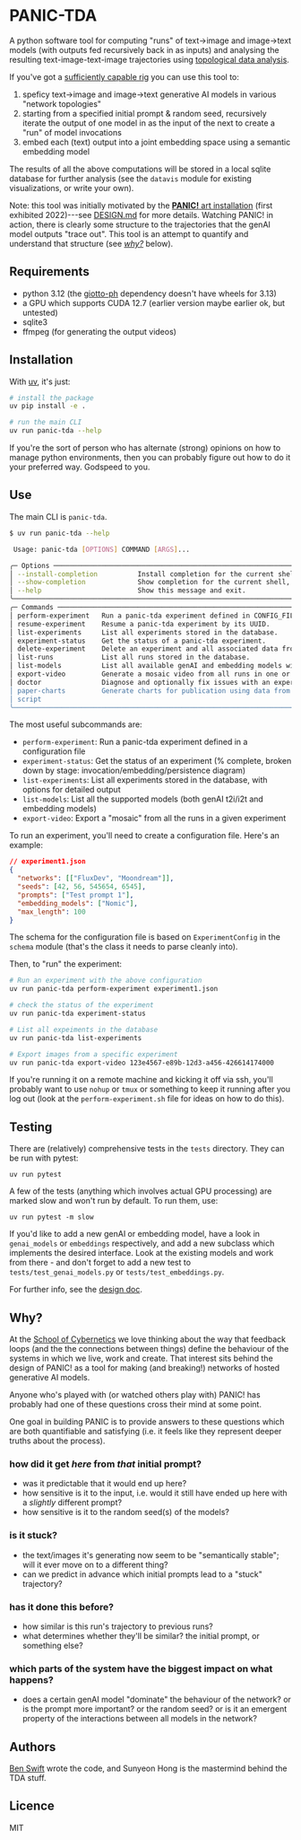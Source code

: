 # PANIC-TDA

A python software tool for computing "runs" of text->image and image->text
models (with outputs fed recursively back in as inputs) and analysing the
resulting text-image-text-image trajectories using
[topological data analysis](https://en.wikipedia.org/wiki/Topological_data_analysis).

If you've got a [sufficiently capable rig](#requirements) you can use this tool
to:

1. speficy text->image and image->text generative AI models in various "network
   topologies"
2. starting from a specified initial prompt & random seed, recursively iterate
   the output of one model in as the input of the next to create a "run" of
   model invocations
3. embed each (text) output into a joint embedding space using a semantic
   embedding model

The results of all the above computations will be stored in a local sqlite
database for further analysis (see the `datavis` module for existing
visualizations, or write your own).

Note: this tool was initially motivated by the
[**PANIC!** art installation](https://cybernetics.anu.edu.au/news/2022/11/22/panic-a-serendipity-engine/)
(first exhibited 2022)---see [DESIGN.md](./DESIGN.md) for more details. Watching
PANIC! in action, there is clearly some structure to the trajectories that the
genAI model outputs "trace out". This tool is an attempt to quantify and
understand that structure (see [_why?_](#why?) below).

## Requirements

- python 3.12 (the
  [giotto-ph](https://giotto-ai.github.io/giotto-ph/build/html/installation.html)
  dependency doesn't have wheels for 3.13)
- a GPU which supports CUDA 12.7 (earlier version maybe earlier ok, but
  untested)
- sqlite3
- ffmpeg (for generating the output videos)

## Installation

With [uv](https://docs.astral.sh/uv/), it's just:

```bash
# install the package
uv pip install -e .

# run the main CLI
uv run panic-tda --help
```

If you're the sort of person who has alternate (strong) opinions on how to
manage python environments, then you can probably figure out how to do it your
preferred way. Godspeed to you.

## Use

The main CLI is `panic-tda`.

```bash
$ uv run panic-tda --help

 Usage: panic-tda [OPTIONS] COMMAND [ARGS]...

╭─ Options ───────────────────────────────────────────────────────────────────────────────────────────────────────────╮
│ --install-completion          Install completion for the current shell.                                             │
│ --show-completion             Show completion for the current shell, to copy it or customize the installation.      │
│ --help                        Show this message and exit.                                                           │
╰─────────────────────────────────────────────────────────────────────────────────────────────────────────────────────╯
╭─ Commands ──────────────────────────────────────────────────────────────────────────────────────────────────────────╮
│ perform-experiment   Run a panic-tda experiment defined in CONFIG_FILE.                                     │
│ resume-experiment    Resume a panic-tda experiment by its UUID.                                             │
│ list-experiments     List all experiments stored in the database.                                                   │
│ experiment-status    Get the status of a panic-tda experiment.                                              │
│ delete-experiment    Delete an experiment and all associated data from the database.                                │
│ list-runs            List all runs stored in the database.                                                          │
│ list-models          List all available genAI and embedding models with their output types.                         │
│ export-video         Generate a mosaic video from all runs in one or more specified experiments.                    │
│ doctor               Diagnose and optionally fix issues with an experiment's data.                                  │
│ paper-charts         Generate charts for publication using data from specific experiments.                          │
│ script                                                                                                              │
╰─────────────────────────────────────────────────────────────────────────────────────────────────────────────────────╯
```

The most useful subcommands are:

- `perform-experiment`: Run a panic-tda experiment defined in a configuration
  file
- `experiment-status`: Get the status of an experiment (% complete, broken down
  by stage: invocation/embedding/persistence diagram)
- `list-experiments`: List all experiments stored in the database, with options
  for detailed output
- `list-models`: List all the supported models (both genAI t2i/i2t and embedding
  models)
- `export-video`: Export a "mosaic" from all the runs in a given experiment

To run an experiment, you'll need to create a configuration file. Here's an
example:

```json
// experiment1.json
{
  "networks": [["FluxDev", "Moondream"]],
  "seeds": [42, 56, 545654, 6545],
  "prompts": ["Test prompt 1"],
  "embedding_models": ["Nomic"],
  "max_length": 100
}
```

The schema for the configuration file is based on `ExperimentConfig` in the
`schema` module (that's the class it needs to parse cleanly into).

Then, to "run" the experiment:

```bash
# Run an experiment with the above configuration
uv run panic-tda perform-experiment experiment1.json

# check the status of the experiment
uv run panic-tda experiment-status

# List all expeiments in the database
uv run panic-tda list-experiments

# Export images from a specific experiment
uv run panic-tda export-video 123e4567-e89b-12d3-a456-426614174000
```

If you're running it on a remote machine and kicking it off via ssh, you'll
probably want to use `nohup` or `tmux` or something to keep it running after you
log out (look at the `perform-experiment.sh` file for ideas on how to do this).

## Testing

There are (relatively) comprehensive tests in the `tests` directory. They can be
run with pytest:

    uv run pytest

A few of the tests (anything which involves actual GPU processing) are marked
slow and won't run by default. To run them, use:

    uv run pytest -m slow

If you'd like to add a new genAI or embedding model, have a look in
`genai_models` or `embeddings` respectively, and add a new subclass which
implements the desired interface. Look at the existing models and work from
there - and don't forget to add a new test to `tests/test_genai_models.py` or
`tests/test_embeddings.py`.

For further info, see the [design doc](./DESIGN.md).

## Why?

At the [School of Cybernetics](https://cybernetics.anu.edu.au) we love thinking
about the way that feedback loops (and the the connections between things)
define the behaviour of the systems in which we live, work and create. That
interest sits behind the design of PANIC! as a tool for making (and breaking!)
networks of hosted generative AI models.

Anyone who's played with (or watched others play with) PANIC! has probably had
one of these questions cross their mind at some point.

One goal in building PANIC is to provide answers to these questions which are
both quantifiable and satisfying (i.e. it feels like they represent deeper
truths about the process).

### how did it get _here_ from _that_ initial prompt?

- was it predictable that it would end up here?
- how sensitive is it to the input, i.e. would it still have ended up here with
  a _slightly_ different prompt?
- how sensitive is it to the random seed(s) of the models?

### is it stuck?

- the text/images it's generating now seem to be "semantically stable"; will it
  ever move on to a different thing?
- can we predict in advance which initial prompts lead to a "stuck" trajectory?

### has it done this before?

- how similar is this run's trajectory to previous runs?
- what determines whether they'll be similar? the initial prompt, or something
  else?

### which parts of the system have the biggest impact on what happens?

- does a certain genAI model "dominate" the behaviour of the network? or is the
  prompt more important? or the random seed? or is it an emergent property of
  the interactions between all models in the network?

## Authors

[Ben Swift](https://benswift.me) wrote the code, and Sunyeon Hong is the
mastermind behind the TDA stuff.

## Licence

MIT
